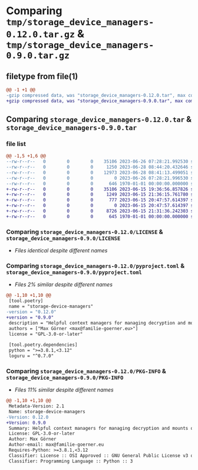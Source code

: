 # Comparing `tmp/storage_device_managers-0.12.0.tar.gz` & `tmp/storage_device_managers-0.9.0.tar.gz`

## filetype from file(1)

```diff
@@ -1 +1 @@
-gzip compressed data, was "storage_device_managers-0.12.0.tar", max compression
+gzip compressed data, was "storage_device_managers-0.9.0.tar", max compression
```

## Comparing `storage_device_managers-0.12.0.tar` & `storage_device_managers-0.9.0.tar`

### file list

```diff
@@ -1,5 +1,6 @@
--rw-r--r--   0        0        0    35106 2023-06-26 07:28:21.992530 storage_device_managers-0.12.0/LICENSE
--rw-r--r--   0        0        0     1250 2023-06-28 08:44:20.432646 storage_device_managers-0.12.0/pyproject.toml
--rw-r--r--   0        0        0    12973 2023-06-28 08:41:13.499051 storage_device_managers-0.12.0/src/storage_device_managers/__init__.py
--rw-r--r--   0        0        0        0 2023-06-26 07:28:21.996530 storage_device_managers-0.12.0/src/storage_device_managers/py.typed
--rw-r--r--   0        0        0      646 1970-01-01 00:00:00.000000 storage_device_managers-0.12.0/PKG-INFO
+-rw-r--r--   0        0        0    35106 2023-06-15 19:36:56.857826 storage_device_managers-0.9.0/LICENSE
+-rw-r--r--   0        0        0     1249 2023-06-15 21:36:15.761780 storage_device_managers-0.9.0/pyproject.toml
+-rw-r--r--   0        0        0      777 2023-06-15 20:47:57.614397 storage_device_managers-0.9.0/src/storage_device_managers/__init__.py
+-rw-r--r--   0        0        0        0 2023-06-15 20:47:57.614397 storage_device_managers-0.9.0/src/storage_device_managers/py.typed
+-rw-r--r--   0        0        0     8726 2023-06-15 21:31:36.242303 storage_device_managers-0.9.0/src/storage_device_managers/storage_device_managers.py
+-rw-r--r--   0        0        0      645 1970-01-01 00:00:00.000000 storage_device_managers-0.9.0/PKG-INFO
```

### Comparing `storage_device_managers-0.12.0/LICENSE` & `storage_device_managers-0.9.0/LICENSE`

 * *Files identical despite different names*

### Comparing `storage_device_managers-0.12.0/pyproject.toml` & `storage_device_managers-0.9.0/pyproject.toml`

 * *Files 2% similar despite different names*

```diff
@@ -1,10 +1,10 @@
 [tool.poetry]
 name = "storage-device-managers"
-version = "0.12.0"
+version = "0.9.0"
 description = "Helpful context managers for managing decryption and mounts of storage devices"
 authors = ["Max Görner <max@familie-goerner.eu>"]
 license = "GPL-3.0-or-later"
 
 [tool.poetry.dependencies]
 python = ">=3.8.1,<3.12"
 loguru = "^0.7.0"
```

### Comparing `storage_device_managers-0.12.0/PKG-INFO` & `storage_device_managers-0.9.0/PKG-INFO`

 * *Files 11% similar despite different names*

```diff
@@ -1,10 +1,10 @@
 Metadata-Version: 2.1
 Name: storage-device-managers
-Version: 0.12.0
+Version: 0.9.0
 Summary: Helpful context managers for managing decryption and mounts of storage devices
 License: GPL-3.0-or-later
 Author: Max Görner
 Author-email: max@familie-goerner.eu
 Requires-Python: >=3.8.1,<3.12
 Classifier: License :: OSI Approved :: GNU General Public License v3 or later (GPLv3+)
 Classifier: Programming Language :: Python :: 3
```

